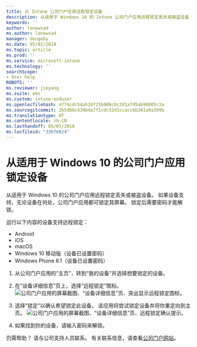 ```yaml
---
title: 从 Intune 公司门户应用远程锁定设备
description: 从适用于 Windows 10 的 Intune 公司门户应用远程锁定丢失或被盗设备
keywords: ''
author: lenewsad
ms.author: lanewsad
manager: dougeby
ms.date: 05/02/2018
ms.topic: article
ms.prod: ''
ms.service: microsoft-intune
ms.technology: ''
searchScope:
- User help
ROBOTS: ''
ms.reviewer: jieyang
ms.suite: ems
ms.custom: intune-enduser
ms.openlocfilehash: 4774cdc54a526f25b006c0c3d1a745ab96005c3a
ms.sourcegitcommit: 2b5d88c434bda7f1cdc32d1ccacc6b341a9a399b
ms.translationtype: HT
ms.contentlocale: zh-CN
ms.lasthandoff: 05/07/2018
ms.locfileid: "33676624"
---
```

# <a name="lock-your-device-from-company-portal-app-for-windows-10"></a>从适用于 Windows 10 的公司门户应用锁定设备

从适用于 Windows 10 的公司门户应用远程锁定丢失或被盗设备。 如果设备支持，无论设备在何处，公司门户应用都可锁定其屏幕。 锁定后需要密码才能解锁。

运行以下内容的设备支持远程锁定：

* Android
* iOS
* macOS
* Windows 10 移动版（设备已设置密码）
* Windows Phone 8.1（设备已设置密码）

1. 从公司门户应用的“主页”，转到“我的设备”并选择想要锁定的设备。

2. 在“设备详细信息”页上，选择“远程锁定”图标。  
   ![公司门户应用的屏幕截图、“设备详细信息”页、突出显示远程锁定图标。](./media/1804_remote_lock_Windows_CPapp_05.png)   
3. 选择“锁定”以确认希望锁定此设备。 该应用将尝试锁定设备并将你重定向到主页。 
   ![公司门户应用的屏幕截图、“设备详细信息”页、远程锁定确认提示。](./media/1804_remote_lock_Windows_CPapp_06.png)  
4. 如果找到你的设备，请输入密码来解锁。  

仍需帮助？ 请与公司支持人员联系。 有关联系信息，请查看[公司门户网站](https://portal.manage.microsoft.com#HelpDeskDialog)。
